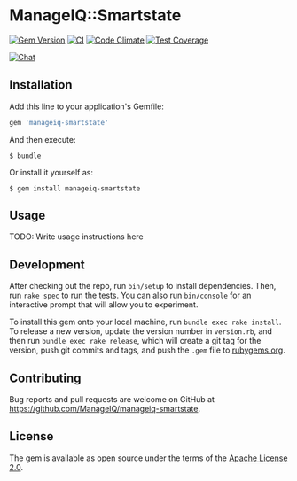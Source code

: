 # ManageIQ::Smartstate

[![Gem Version](https://badge.fury.io/rb/manageiq-smartstate.svg)](http://badge.fury.io/rb/manageiq-smartstate)
[![CI](https://github.com/ManageIQ/manageiq-smartstate/actions/workflows/ci.yaml/badge.svg?branch=master)](https://github.com/ManageIQ/manageiq-smartstate/actions/workflows/ci.yaml)
[![Code Climate](https://codeclimate.com/github/ManageIQ/manageiq-smartstate.svg)](https://codeclimate.com/github/ManageIQ/manageiq-smartstate)
[![Test Coverage](https://codeclimate.com/github/ManageIQ/manageiq-smartstate/badges/coverage.svg)](https://codeclimate.com/github/ManageIQ/manageiq-smartstate/coverage)

[![Chat](https://badges.gitter.im/Join%20Chat.svg)](https://gitter.im/ManageIQ/manageiq-smartstate?utm_source=badge&utm_medium=badge&utm_campaign=pr-badge&utm_content=badge)

## Installation

Add this line to your application's Gemfile:

```ruby
gem 'manageiq-smartstate'
```

And then execute:

    $ bundle

Or install it yourself as:

    $ gem install manageiq-smartstate

## Usage

TODO: Write usage instructions here

## Development

After checking out the repo, run `bin/setup` to install dependencies. Then, run `rake spec` to run the tests. You can also run `bin/console` for an interactive prompt that will allow you to experiment.

To install this gem onto your local machine, run `bundle exec rake install`. To release a new version, update the version number in `version.rb`, and then run `bundle exec rake release`, which will create a git tag for the version, push git commits and tags, and push the `.gem` file to [rubygems.org](https://rubygems.org).

## Contributing

Bug reports and pull requests are welcome on GitHub at https://github.com/ManageIQ/manageiq-smartstate.


## License

The gem is available as open source under the terms of the [Apache License 2.0](http://www.apache.org/licenses/LICENSE-2.0).
